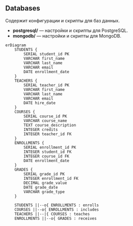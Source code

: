 ## Databases

Содержит конфигурации и скрипты для баз данных.

- **postgresql/** — настройки и скрипты для PostgreSQL.
- **mongodb/** — настройки и скрипты для MongoDB.

```mermaid
erDiagram
    STUDENTS {
        SERIAL student_id PK
        VARCHAR first_name
        VARCHAR last_name
        VARCHAR email
        DATE enrollment_date
    }
    TEACHERS {
        SERIAL teacher_id PK
        VARCHAR first_name
        VARCHAR last_name
        VARCHAR email
        DATE hire_date
    }
    COURSES {
        SERIAL course_id PK
        VARCHAR course_name
        TEXT course_description
        INTEGER credits
        INTEGER teacher_id FK
    }
    ENROLLMENTS {
        SERIAL enrollment_id PK
        INTEGER student_id FK
        INTEGER course_id FK
        DATE enrollment_date
    }
    GRADES {
        SERIAL grade_id PK
        INTEGER enrollment_id FK
        DECIMAL grade_value
        DATE grade_date
        VARCHAR grade_type
    }

    STUDENTS ||--o{ ENROLLMENTS : enrolls
    COURSES ||--o{ ENROLLMENTS : includes
    TEACHERS ||--|{ COURSES : teaches
    ENROLLMENTS ||--o{ GRADES : receives

```